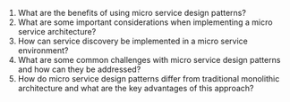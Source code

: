 

1. What are the benefits of using micro service design patterns?
2. What are some important considerations when implementing a micro service architecture?
3. How can service discovery be implemented in a micro service environment?
4. What are some common challenges with micro service design patterns and how can they be addressed?
5. How do micro service design patterns differ from traditional monolithic architecture and what are the key advantages of this approach?